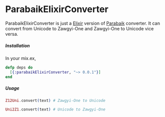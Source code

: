 ParabaikElixirConverter
=======================

ParabaikElixirConverter is just a [Elixir](http://elixir-lang.org) version of [Parabaik](https://github.com/ngwestar/parabaik) converter. It can convert from Unicode to Zawgyi-One and Zawgyi-One to Unicode vice versa.

##### Installation

In your mix.ex,

```elixir
defp deps do
  [{:parabaikElixirConverter, "~> 0.0.1"}]
end
```

##### Usage

```elixir
Z12Uni.convert(text) # Zawgyi-One to Unicode
```
    
```elixir
Uni2Z1.convert(text) # Unicode to Zawgyi-One
```
